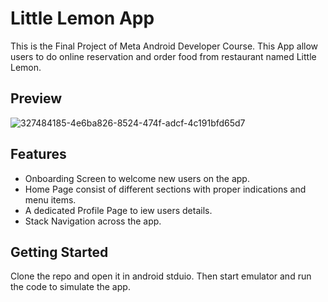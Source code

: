 # Little Lemon App 
This is the Final Project of Meta Android Developer Course. This App allow users to do online reservation and order food from restaurant named Little Lemon.

## Preview
![327484185-4e6ba826-8524-474f-adcf-4c191bfd65d7](https://github.com/Jahinislit/LittleLemon_App/assets/74851839/06f363ca-41fc-4bb6-9934-61339e9ac03f)

## Features
- Onboarding Screen to welcome new users on the app.
- Home Page consist of different sections with proper indications and menu items.
- A dedicated Profile Page to iew users details.
- Stack Navigation across the app.


## Getting Started

Clone the repo and open it in android stduio. Then start emulator and run the code to simulate the app.


